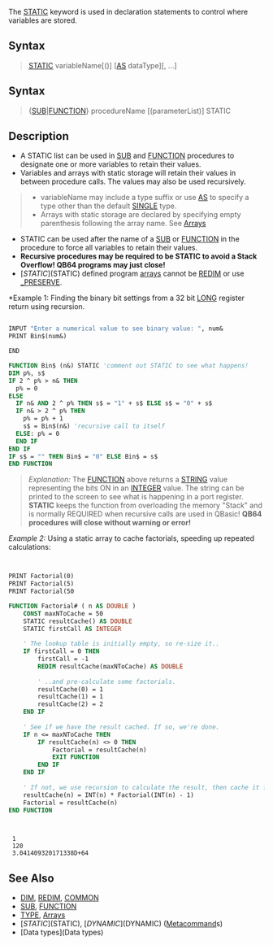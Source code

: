 The [STATIC](STATIC) keyword is used in declaration statements to control where variables are stored.


## Syntax

> [STATIC](STATIC) variableName[()] [[AS](AS) dataType][, ...]

## Syntax

> {[SUB](SUB)|[FUNCTION](FUNCTION)} procedureName [(parameterList)] STATIC


## Description

* A STATIC list can be used in [SUB](SUB) and [FUNCTION](FUNCTION) procedures to designate one or more variables to retain their values. 
* Variables and arrays with static storage will retain their values in between procedure calls. The values may also be used recursively.
> * variableName may include a type suffix or use [AS](AS) to specify a type other than the default [SINGLE](SINGLE) type.
> * Arrays with static storage are declared by specifying empty parenthesis following the array name. See [Arrays](Arrays)
* STATIC can be used after the name of a [SUB](SUB) or [FUNCTION](FUNCTION) in the procedure to force all variables to retain their values.
* **Recursive procedures may be required to be STATIC to avoid a Stack Overflow! QB64 programs may just close!**
* [$STATIC]($STATIC) defined program [arrays](arrays) cannot be [REDIM](REDIM) or use [_PRESERVE](_PRESERVE).


*Example 1: Finding the binary bit settings from a 32 bit [LONG](LONG) register return using recursion.

```vb

INPUT "Enter a numerical value to see binary value: ", num&
PRINT Bin$(num&)

END

FUNCTION Bin$ (n&) STATIC 'comment out STATIC to see what happens!
DIM p%, s$
IF 2 ^ p% > n& THEN
  p% = 0
ELSE
  IF n& AND 2 ^ p% THEN s$ = "1" + s$ ELSE s$ = "0" + s$
  IF n& > 2 ^ p% THEN
    p% = p% + 1
    s$ = Bin$(n&) 'recursive call to itself
  ELSE: p% = 0
  END IF
END IF
IF s$ = "" THEN Bin$ = "0" ELSE Bin$ = s$
END FUNCTION 

```
>  *Explanation:* The [FUNCTION](FUNCTION) above returns a [STRING](STRING) value representing the bits ON in an [INTEGER](INTEGER) value. The string can be printed to the screen to see what is happening in a port register. **STATIC** keeps the function from overloading the memory "Stack" and is normally REQUIRED when recursive calls are used in QBasic! **QB64 procedures will close without warning or error!**


*Example 2:* Using a static array to cache factorials, speeding up repeated calculations:

```vb


PRINT Factorial(0)
PRINT Factorial(5)
PRINT Factorial(50

FUNCTION Factorial# ( n AS DOUBLE )
    CONST maxNToCache = 50
    STATIC resultCache() AS DOUBLE
    STATIC firstCall AS INTEGER
    
    ' The lookup table is initially empty, so re-size it..
    IF firstCall = 0 THEN
        firstCall = -1
        REDIM resultCache(maxNToCache) AS DOUBLE
        
        ' ..and pre-calculate some factorials.
        resultCache(0) = 1
        resultCache(1) = 1
        resultCache(2) = 2
    END IF
    
    ' See if we have the result cached. If so, we're done.
    IF n <= maxNToCache THEN
        IF resultCache(n) <> 0 THEN
            Factorial = resultCache(n)
            EXIT FUNCTION
        END IF
    END IF
    
    ' If not, we use recursion to calculate the result, then cache it for later use:
    resultCache(n) = INT(n) * Factorial(INT(n) - 1)
    Factorial = resultCache(n)
END FUNCTION


```

```text

 
 1
 120
 3.041409320171338D+64

```



## See Also

* [DIM](DIM), [REDIM](REDIM), [COMMON](COMMON)
* [SUB](SUB), [FUNCTION](FUNCTION)
* [TYPE](TYPE), [Arrays](Arrays)
* [$STATIC]($STATIC), [$DYNAMIC]($DYNAMIC) ([Metacommand](Metacommand)s)
* [Data types](Data types)




